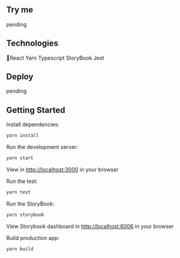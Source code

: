 ## Try me

pending

## Technologies

📕React
Yarn
Typescript
StoryBook
Jest

## Deploy

pending

## Getting Started

Install dependencies:

```bash
yarn install
```

Run the development server:

```bash
yarn start
```

View in [http://localhost:3000](http://localhost:3000) in your browser

Run the test:

```bash
yarn test
```

Run the StoryBook:

```bash
yarn storybook
```

View Storybook dashboard in [http://localhost:6006](http://localhost:6006) in your browser

Build production app:

```bash
yarn build
```
